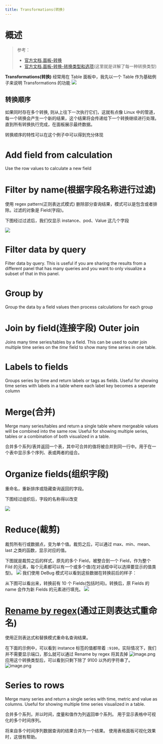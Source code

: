 ```yaml
---
title: Transformations(转换)
---
```


# 概述

> 参考：
> - [官方文档,面板-转换](https://grafana.com/docs/grafana/latest/panels/transformations/)
> - [官方文档,面板-转换-转换类型和选项](https://grafana.com/docs/grafana/latest/panels/transformations/types-options/)(这里就是详解了每一种转换类型)

**Transformations(转换)** 经常用在 Table 面板中，我先以一个 Table 作为基础例子来说明 Transformations 的功能
![](https://notes-learning.oss-cn-beijing.aliyuncs.com/gxof32/1616067878482-d907b3a2-1f60-4894-bc9c-75cc6ba232eb.png)

## 转换顺序

如果同时存在多个转换, 则从上往下一次执行它们，这就有点像 Linux 中的管道，每一个转换会产生一个新的结果，这个结果将会传递给下一个转换继续进行处理。直到所有转换执行完成，在面板展示最终数据。

转换顺序的特性可以在这个例子中可以得到充分体现

# Add field from calculation

Use the row values to calculate a new field

# Filter by name(根据字段名称进行过滤)

使用 regex pattern(正则表达式模式) 删除部分查询结果，模式可以是包含或者排除。过滤的对象是 Field(字段)。

下图经过过滤后，我们仅显示 instance、pod、Value 这几个字段

![](https://notes-learning.oss-cn-beijing.aliyuncs.com/gxof32/1616067878535-d9af4670-b2e2-4973-9b34-63ea43dafacb.png)

# Filter data by query

Filter data by query. This is useful if you are sharing the results from a different panel that has many queries and you want to only visualize a subset of that in this panel.

# Group by

Group the data by a field values then process calculations for each group

# Join by field(连接字段) Outer join

Joins many time series/tables by a field. This can be used to outer join multiple time series on the _time_ field to show many time series in one table.

# Labels to fields

Groups series by time and return labels or tags as fields. Useful for showing time series with labels in a table where each label key becomes a seperate column

# Merge(合并)

Merge many series/tables and return a single table where mergeable values will be combined into the same row. Useful for showing multiple series, tables or a combination of both visualized in a table.

合并多个系列/表并返回一个表，其中可合并的值将被合并到同一行中。用于在一个表中显示多个序列、表或两者的组合。

# Organize fields(组织字段)

重命名，重新排序或隐藏查询返回的字段。

下图经过组织后，字段的名称得以改变

![](https://notes-learning.oss-cn-beijing.aliyuncs.com/gxof32/1616067878497-a4cf0af9-8b5b-4b90-b2a4-d2510cac5503.png)

# Reduce(裁剪)

裁剪所有行或数据点，变为单个值。裁剪之后，可以通过 max、min、mean、last 之类的函数，显示对应的值。

下图就是裁剪之后的样式，原先的多个 Field，被整合到一个 Field，作为整个 Fild 的元素，每个元素都可以有一个或多个值(在对话框中可以选择要显示的值类型)。
![](https://notes-learning.oss-cn-beijing.aliyuncs.com/gxof32/1616067878475-55c70061-ae9d-4057-ad1e-62c82249897b.png)
我们使用 DeBug 模式可以看到这些数据在转换前后的样子：

从下图可以看出来，转换前有 10 个 Fields(包括时间)。转换后，原 Fields 的 name 会作为新 Fields 的元素进行填充。
![](https://notes-learning.oss-cn-beijing.aliyuncs.com/gxof32/1616067878506-6be06d38-2181-4238-bba5-d17711a6525b.png)

# [Rename by regex](https://grafana.com/docs/grafana/latest/panels/transformations/types-options/#rename-by-regex)(通过正则表达式重命名)

使用正则表达式和替换模式重命名查询结果。

在下面的示例中，可以看到 instance 标签的值都带着 `:9100`，实际情况下，我们并不需要显示端口，那么就可以通过 Rename by regex 将其去掉
![image.png](https://notes-learning.oss-cn-beijing.aliyuncs.com/gxof32/1636270563979-9e684764-6cd5-435c-93c9-be126a8593f1.png)
应用这个转换类型后，可以看到只剩下除了 9100 以外的字符串了。
![image.png](https://notes-learning.oss-cn-beijing.aliyuncs.com/gxof32/1636270580325-7250a179-2386-4cf9-8918-d372612715d4.png)

# Series to rows

Merge many series and return a single series with time, metric and value as columns. Useful for showing multiple time series visualized in a table.

合并多个系列，并以时间，度量和值作为列返回单个系列。 用于显示表格中可视化的多个时间序列。

将来自多个时间序列数据查询的结果合并为一个结果。 使用表格面板可视化效果时，这很有帮助。
